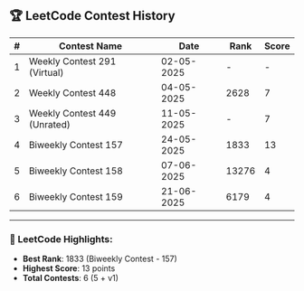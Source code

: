## 🏆 LeetCode Contest History

| # | Contest Name         | Date       | Rank  | Score |
|---|----------------------|------------|-------|-------|
| 1 | Weekly Contest 291 (Virtual) | 02-05-2025 | -  |  -  |
| 2 | Weekly Contest 448 | 04-05-2025 | 2628  |  7  |
| 3 | Weekly Contest 449 (Unrated) | 11-05-2025 | -  |  7  |
| 4 | Biweekly Contest 157 | 24-05-2025 | 1833  |  13  |
| 5 | Biweekly Contest 158 | 07-06-2025 | 13276  |  4  |
| 6 | Biweekly Contest 159 | 21-06-2025 | 6179  |  4  |


---

### 📌 LeetCode Highlights:
- **Best Rank**: 1833 (Biweekly Contest - 157)
- **Highest Score**: 13 points
- **Total Contests**: 6 (5 + v1)
